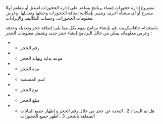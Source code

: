 #مشروع إدارة حجوزات
 إنشاء برنامج يساعد على إدارة الحجوزات لفندق أو مطعم أو مسرح أو أي منشأة أخرى، ويتميز بإمكانية إضافة الحجوزات وحذفها وتعديلها، وعرض معلومات الحجوزات، وحساب التكاليف والإيرادات.

باستخدام جافاسكربت ,قم بإنشاء برنامج يقوم بكل مما يلي:
إضافة حجز وتعديله وحذفه وعرض معلوماته
يمكن من خالل البرنامج إنشاء حجز جديد وتشمل معلومات الحجز :
* - رقم الحجز 
* - موعد بداية ونهاية الحجز
* - مدة الحجز 
* - اسم المستفيد 
* - نوع الحجز
* - مبلغ الحجز
* -  هل تم السداد 
2 . البحث عن حجز من خلال رقم الحجز و إظهار جميع البيانات المتعلقة بالحجز.
3 . اظهر جميع الحجوزات 
 
